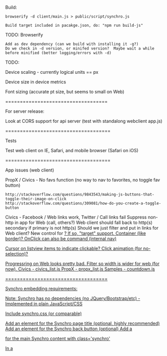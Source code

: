 Build:

    browserify -d client/main.js > public/script/synchro.js

    Build target included in pacakge.json, do: "npm run build-js"

TODO: Browserify

    Add as dev dependency (can we build with installing it -g?)
    Do we check in -d version, or minifed version?  Maybe wait a while before minified (better logging/errors with -d)

TODO:

Device scaling - currently logical units == px

Device size in device metrics

Font sizing (accurate pt size, but seems to small on Web)

===================================

For server release:

Look at CORS support for api server (test with standalong webclient app.js)

====================================

Tests

  Test web client on IE, Safari, and mobile browser (Safari on iOS)

====================================

App issues (web client)

  PropX / Civics - No favs function (no way to nav to favorites, no toggle fav button)

    http://stackoverflow.com/questions/9843543/making-js-buttons-that-toggle-their-image-on-click
    http://stackoverflow.com/questions/309081/how-do-you-create-a-toggle-button

  Civics - Facebook / Web links work, Twitter / Call links fail
    Suppress non-http in app for Web (call, others?)
    Web client should fall back to http(s) secondary if primary is not http(s)
    Should we just filter and put in links for Web client?  New control for <a href>?  If so, "target" support.  Container (like border)?  OnClick can also be command (internal nav)

  Cursor on listview items to indicate clickable?  Click animation (for no-selection)?

  Progressring on Web looks pretty bad.  Filter so width is wider for web (for now).
    Civics - civics_list.js
    PropX - propx_list.js
    Samples - countdown.js

===================================

Synchro embedding requirements:

Note: Synchro has no dependencies (no JQuery/Bootstrap/etc) - Implemented in plain JavaScript/CSS

Include synchro.css (or comparable)

Add an element for the Synchro page title (optional, highly recommended)
Add an element for the Synchro back button (optional)
Add a <div> for the main Synchro content with class='synchro'

In a <script> tag, implement the following named function:

    function SynchroInit(synchro)
    {
        // If you have an element for Synchro "bacK", when it is activated call: synchro.goBack();

        var synchroApp =
        {
            endpoint: "", // required
            container: null, // div element for Synchro page contents - required
            onSetPageTitle = function(title) // optional
            {

            },
            onSetBackEnabled = function(isEnabled) // optional
            {

            },
            onMessageBox = function(messageBox, execCommand) // optional
            {

            },
            logConfig: {}, // optional, developer setting
        }

        return synchroApp;
    }

Include synchro.js
